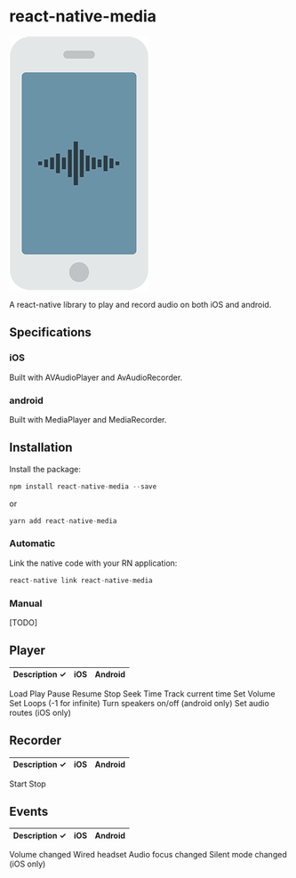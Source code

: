 # react-native-media

![Logo](logo.png)

A react-native library to play and record audio on both iOS and android.

## Specifications

### iOS

Built with AVAudioPlayer and AvAudioRecorder.

### android

Built with MediaPlayer and MediaRecorder.

## Installation

Install the package:

```javascript
npm install react-native-media --save
```

or

```javascript
yarn add react-native-media
```

### Automatic

Link the native code with your RN application:

```javascript
react-native link react-native-media
```

### Manual

[TODO]

## Player

Description ✓ | iOS | Android
---|---|---
Load
Play
Pause
Resume
Stop
Seek Time
Track current time
Set Volume
Set Loops (-1 for infinite)
Turn speakers on/off (android only)
Set audio routes (iOS only)

## Recorder
Description ✓ | iOS | Android
---|---|---
Start
Stop


## Events
Description ✓ | iOS | Android
---|---|---
Volume changed
Wired headset
Audio focus changed
Silent mode changed (iOS only)